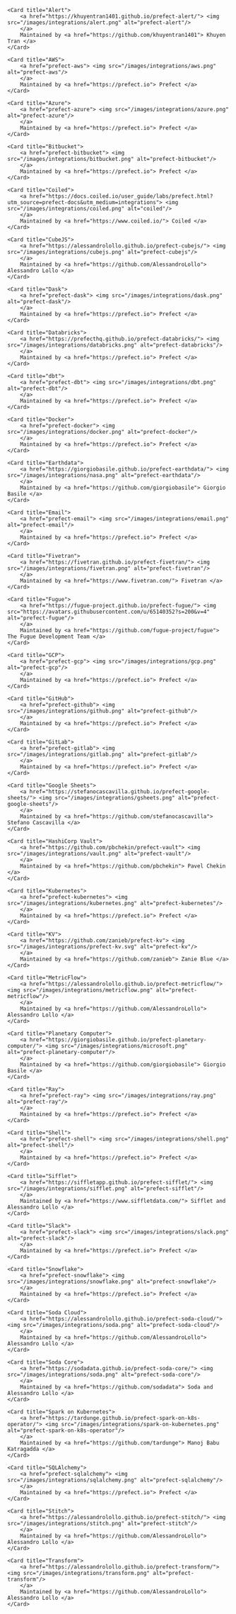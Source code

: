 
<!-- The code below is a jinja2 template that will be rendered by create_integrations_cards.py -->
<CardGroup cols={4}  className="text-center">


    <Card title="Alert">
        <a href="https://khuyentran1401.github.io/prefect-alert/"> <img src="/images/integrations/alert.png" alt="prefect-alert"/>
        </a>
        Maintained by <a href="https://github.com/khuyentran1401"> Khuyen Tran </a>
    </Card>

    <Card title="AWS">
        <a href="prefect-aws"> <img src="/images/integrations/aws.png" alt="prefect-aws"/>
        </a>
        Maintained by <a href="https://prefect.io"> Prefect </a>
    </Card>

    <Card title="Azure">
        <a href="prefect-azure"> <img src="/images/integrations/azure.png" alt="prefect-azure"/>
        </a>
        Maintained by <a href="https://prefect.io"> Prefect </a>
    </Card>

    <Card title="Bitbucket">
        <a href="prefect-bitbucket"> <img src="/images/integrations/bitbucket.png" alt="prefect-bitbucket"/>
        </a>
        Maintained by <a href="https://prefect.io"> Prefect </a>
    </Card>

    <Card title="Coiled">
        <a href="https://docs.coiled.io/user_guide/labs/prefect.html?utm_source=prefect-docs&utm_medium=integrations"> <img src="/images/integrations/coiled.png" alt="coiled"/>
        </a>
        Maintained by <a href="https://www.coiled.io/"> Coiled </a>
    </Card>

    <Card title="CubeJS">
        <a href="https://alessandrolollo.github.io/prefect-cubejs/"> <img src="/images/integrations/cubejs.png" alt="prefect-cubejs"/>
        </a>
        Maintained by <a href="https://github.com/AlessandroLollo"> Alessandro Lollo </a>
    </Card>

    <Card title="Dask">
        <a href="prefect-dask"> <img src="/images/integrations/dask.png" alt="prefect-dask"/>
        </a>
        Maintained by <a href="https://prefect.io"> Prefect </a>
    </Card>

    <Card title="Databricks">
        <a href="https://prefecthq.github.io/prefect-databricks/"> <img src="/images/integrations/databricks.png" alt="prefect-databricks"/>
        </a>
        Maintained by <a href="https://prefect.io"> Prefect </a>
    </Card>

    <Card title="dbt">
        <a href="prefect-dbt"> <img src="/images/integrations/dbt.png" alt="prefect-dbt"/>
        </a>
        Maintained by <a href="https://prefect.io"> Prefect </a>
    </Card>

    <Card title="Docker">
        <a href="prefect-docker"> <img src="/images/integrations/docker.png" alt="prefect-docker"/>
        </a>
        Maintained by <a href="https://prefect.io"> Prefect </a>
    </Card>

    <Card title="Earthdata">
        <a href="https://giorgiobasile.github.io/prefect-earthdata/"> <img src="/images/integrations/nasa.png" alt="prefect-earthdata"/>
        </a>
        Maintained by <a href="https://github.com/giorgiobasile"> Giorgio Basile </a>
    </Card>

    <Card title="Email">
        <a href="prefect-email"> <img src="/images/integrations/email.png" alt="prefect-email"/>
        </a>
        Maintained by <a href="https://prefect.io"> Prefect </a>
    </Card>

    <Card title="Fivetran">
        <a href="https://fivetran.github.io/prefect-fivetran/"> <img src="/images/integrations/fivetran.png" alt="prefect-fivetran"/>
        </a>
        Maintained by <a href="https://www.fivetran.com/"> Fivetran </a>
    </Card>

    <Card title="Fugue">
        <a href="https://fugue-project.github.io/prefect-fugue/"> <img src="https://avatars.githubusercontent.com/u/65140352?s=200&v=4" alt="prefect-fugue"/>
        </a>
        Maintained by <a href="https://github.com/fugue-project/fugue"> The Fugue Development Team </a>
    </Card>

    <Card title="GCP">
        <a href="prefect-gcp"> <img src="/images/integrations/gcp.png" alt="prefect-gcp"/>
        </a>
        Maintained by <a href="https://prefect.io"> Prefect </a>
    </Card>

    <Card title="GitHub">
        <a href="prefect-github"> <img src="/images/integrations/github.png" alt="prefect-github"/>
        </a>
        Maintained by <a href="https://prefect.io"> Prefect </a>
    </Card>

    <Card title="GitLab">
        <a href="prefect-gitlab"> <img src="/images/integrations/gitlab.png" alt="prefect-gitlab"/>
        </a>
        Maintained by <a href="https://prefect.io"> Prefect </a>
    </Card>

    <Card title="Google Sheets">
        <a href="https://stefanocascavilla.github.io/prefect-google-sheets/"> <img src="/images/integrations/gsheets.png" alt="prefect-google-sheets"/>
        </a>
        Maintained by <a href="https://github.com/stefanocascavilla"> Stefano Cascavilla </a>
    </Card>

    <Card title="HashiCorp Vault">
        <a href="https://github.com/pbchekin/prefect-vault"> <img src="/images/integrations/vault.png" alt="prefect-vault"/>
        </a>
        Maintained by <a href="https://github.com/pbchekin"> Pavel Chekin </a>
    </Card>

    <Card title="Kubernetes">
        <a href="prefect-kubernetes"> <img src="/images/integrations/kubernetes.png" alt="prefect-kubernetes"/>
        </a>
        Maintained by <a href="https://prefect.io"> Prefect </a>
    </Card>

    <Card title="KV">
        <a href="https://github.com/zanieb/prefect-kv"> <img src="/images/integrations/prefect-kv.svg" alt="prefect-kv"/>
        </a>
        Maintained by <a href="https://github.com/zanieb"> Zanie Blue </a>
    </Card>

    <Card title="MetricFlow">
        <a href="https://alessandrolollo.github.io/prefect-metricflow/"> <img src="/images/integrations/metricflow.png" alt="prefect-metricflow"/>
        </a>
        Maintained by <a href="https://github.com/AlessandroLollo"> Alessandro Lollo </a>
    </Card>

    <Card title="Planetary Computer">
        <a href="https://giorgiobasile.github.io/prefect-planetary-computer/"> <img src="/images/integrations/microsoft.png" alt="prefect-planetary-computer"/>
        </a>
        Maintained by <a href="https://github.com/giorgiobasile"> Giorgio Basile </a>
    </Card>

    <Card title="Ray">
        <a href="prefect-ray"> <img src="/images/integrations/ray.png" alt="prefect-ray"/>
        </a>
        Maintained by <a href="https://prefect.io"> Prefect </a>
    </Card>

    <Card title="Shell">
        <a href="prefect-shell"> <img src="/images/integrations/shell.png" alt="prefect-shell"/>
        </a>
        Maintained by <a href="https://prefect.io"> Prefect </a>
    </Card>

    <Card title="Sifflet">
        <a href="https://siffletapp.github.io/prefect-sifflet/"> <img src="/images/integrations/sifflet.png" alt="prefect-sifflet"/>
        </a>
        Maintained by <a href="https://www.siffletdata.com/"> Sifflet and Alessandro Lollo </a>
    </Card>

    <Card title="Slack">
        <a href="prefect-slack"> <img src="/images/integrations/slack.png" alt="prefect-slack"/>
        </a>
        Maintained by <a href="https://prefect.io"> Prefect </a>
    </Card>

    <Card title="Snowflake">
        <a href="prefect-snowflake"> <img src="/images/integrations/snowflake.png" alt="prefect-snowflake"/>
        </a>
        Maintained by <a href="https://prefect.io"> Prefect </a>
    </Card>

    <Card title="Soda Cloud">
        <a href="https://alessandrolollo.github.io/prefect-soda-cloud/"> <img src="/images/integrations/soda.png" alt="prefect-soda-cloud"/>
        </a>
        Maintained by <a href="https://github.com/AlessandroLollo"> Alessandro Lollo </a>
    </Card>

    <Card title="Soda Core">
        <a href="https://sodadata.github.io/prefect-soda-core/"> <img src="/images/integrations/soda.png" alt="prefect-soda-core"/>
        </a>
        Maintained by <a href="https://github.com/sodadata"> Soda and Alessandro Lollo </a>
    </Card>

    <Card title="Spark on Kubernetes">
        <a href="https://tardunge.github.io/prefect-spark-on-k8s-operator/"> <img src="/images/integrations/spark-on-kubernetes.png" alt="prefect-spark-on-k8s-operator"/>
        </a>
        Maintained by <a href="https://github.com/tardunge"> Manoj Babu Katragadda </a>
    </Card>

    <Card title="SQLAlchemy">
        <a href="prefect-sqlalchemy"> <img src="/images/integrations/sqlalchemy.png" alt="prefect-sqlalchemy"/>
        </a>
        Maintained by <a href="https://prefect.io"> Prefect </a>
    </Card>

    <Card title="Stitch">
        <a href="https://alessandrolollo.github.io/prefect-stitch/"> <img src="/images/integrations/stitch.png" alt="prefect-stitch"/>
        </a>
        Maintained by <a href="https://github.com/AlessandroLollo"> Alessandro Lollo </a>
    </Card>

    <Card title="Transform">
        <a href="https://alessandrolollo.github.io/prefect-transform/"> <img src="/images/integrations/transform.png" alt="prefect-transform"/>
        </a>
        Maintained by <a href="https://github.com/AlessandroLollo"> Alessandro Lollo </a>
    </Card>


</CardGroup>